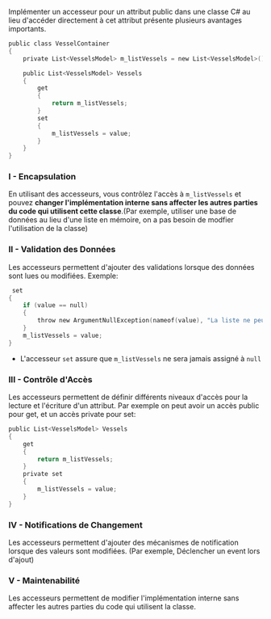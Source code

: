 Implémenter un accesseur pour un attribut public dans une classe C# au lieu d'accéder directement à cet attribut présente plusieurs avantages importants.
````C
public class VesselContainer
{
    private List<VesselsModel> m_listVessels = new List<VesselsModel>();

    public List<VesselsModel> Vessels
    {
        get
        {
            return m_listVessels;
        }
        set
        {
            m_listVessels = value;
        }
    }
}
````
### I - Encapsulation
En utilisant des accesseurs, vous contrôlez l'accès à ``m_listVessels`` et pouvez __changer l'implémentation interne sans affecter les autres parties du code qui utilisent cette classe__.(Par exemple, utiliser une base de données au lieu d'une liste en mémoire, on a pas besoin de modfier l'utilisation de la classe)

### II - Validation des Données
Les accesseurs permettent d'ajouter des validations lorsque des données sont lues ou modifiées.
Exemple:
````C
 set
{
    if (value == null)
    {
        throw new ArgumentNullException(nameof(value), "La liste ne peut pas être nulle.");
    }
    m_listVessels = value;
}
````
* L'accesseur ``set`` assure que ``m_listVessels`` ne sera jamais assigné à ``null``

### III - Contrôle d'Accès
Les accesseurs permettent de définir différents niveaux d'accès pour la lecture et l'écriture d'un attribut.
Par exemple on peut avoir un accès public pour get, et un accès private pour set:
````C
public List<VesselsModel> Vessels
{
    get
    {
        return m_listVessels;
    }
    private set
    {
        m_listVessels = value;
    }
}
````

### IV - Notifications de Changement
Les accesseurs permettent d'ajouter des mécanismes de notification lorsque des valeurs sont modifiées.
(Par exemple, Déclencher un event lors d'ajout)

### V - Maintenabilité
Les accesseurs permettent de modifier l'implémentation interne sans affecter les autres parties du code qui utilisent la classe.

